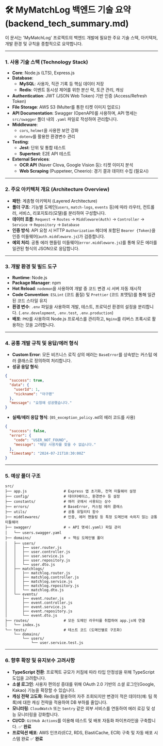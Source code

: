 # 🛠️ MyMatchLog 백엔드 기술 요약 (backend_tech_summary.md)

이 문서는 'MyMatchLog' 프로젝트의 백엔드 개발에 필요한 주요 기술 스택, 아키텍처, 개발 환경 및 규칙을 종합적으로 요약합니다.

---

### 1. 사용 기술 스택 (Technology Stack)

- **Core**: Node.js (LTS), Express.js
- **Database**:
  - **MySQL**: 사용자, 직관 기록 등 핵심 데이터 저장
  - **Redis**: 이벤트 동시성 제어를 위한 분산 락, 토큰 관리, 캐싱
- **Authentication**: JWT (JSON Web Token) 기반 인증 (Access/Refresh Token)
- **File Storage**: AWS S3 (Multer를 통한 티켓 이미지 업로드)
- **API Documentation**: Swagger (OpenAPI)를 사용하며, API 명세는 `src/swagger` 폴더 내의 `.yaml` 파일로 작성하여 관리합니다.
- **Middleware**:
  - `cors`, `helmet`을 사용한 보안 강화
  - `dotenv`를 활용한 환경변수 관리
- **Testing**:
  - **Jest**: 단위 및 통합 테스트
  - **Supertest**: E2E API 테스트
- **External Services**:
  - **OCR API** (Naver Clova, Google Vision 등): 티켓 이미지 분석
  - **Web Scraping** (Puppeteer, Cheerio): 경기 결과 데이터 수집 (필요시)

---

### 2. 주요 아키텍처 개요 (Architecture Overview)

- **패턴**: 계층형 아키텍처 (Layered Architecture)
- **폴더 구조**: 기능별 도메인(`users`, `match-logs`, `events` 등)에 따라 라우터, 컨트롤러, 서비스, 리포지토리(모델)를 분리하여 구성합니다.
- **데이터 흐름**: `Request` → `Routes` → `Middleware(Auth)` → `Controller` → `Service` → `Repository` → `Database`
- **인증 방식**: API 요청 시 HTTP `Authorization` 헤더에 포함된 `Bearer {Token}`을 인증 미들웨어(`auth.middleware.js`)가 검증합니다.
- **예외 처리**: 공통 에러 핸들링 미들웨어(`error.middleware.js`)를 통해 모든 에러를 일관된 형식의 JSON으로 응답합니다.

---

### 3. 개발 환경 및 빌드 도구

- **Runtime**: Node.js
- **Package Manager**: npm
- **Hot Reload**: `nodemon`을 사용하여 개발 중 코드 변경 시 서버 자동 재시작
- **Code Convention**: `ESLint` (코드 품질) 및 `Prettier` (코드 포맷팅)를 통해 일관된 코드 스타일 유지
- **환경 변수**: `.env` 파일을 사용하여 개발, 테스트, 프로덕션 환경의 설정을 분리합니다. (`.env.development`, `.env.test`, `.env.production`)
- **배포**: `PM2`를 사용하여 Node.js 프로세스를 관리하고, `Nginx`를 리버스 프록시로 활용하는 것을 고려합니다.

---

### 4. 공통 개발 규칙 및 응답/에러 형식

- **Custom Error**: 모든 비즈니스 로직 상의 에러는 `BaseError`를 상속받는 커스텀 에러 클래스로 정의하여 처리합니다.
- **성공 응답 형식**:

```json
{
  "success": true,
  "data": {
    "userId": 1,
    "nickname": "야구팬"
  },
  "message": "요청에 성공했습니다."
}
```

- **실패/에러 응답 형식**: (`05_exception_policy.md`의 에러 코드를 사용)

```json
{
  "success": false,
  "error": {
    "code": "USER_NOT_FOUND",
    "message": "해당 사용자를 찾을 수 없습니다."
  },
  "timestamp": "2024-07-21T10:30:00Z"
}
```

---

### 5. 예상 폴더 구조

```
src/
├── app.js                 # Express 앱 초기화, 전역 미들웨어 설정
├── config/                # 데이터베이스, 환경변수 등 설정
├── constants/             # 여러 곳에서 사용되는 상수
├── errors/                # BaseError, 커스텀 에러 클래스
├── utils/                 # 공통 유틸리티 함수
├── middlewares/           # 인증, 에러 핸들링 등 특정 도메인에 속하지 않는 공통 미들웨어
├── swagger/               # ⭐️ API 명세(.yaml) 파일 관리
│   └── users.swagger.yaml
├── domains/               # ⭐️ 핵심 도메인별 폴더
│   ├── users/
│   │   ├── user.router.js
│   │   ├── user.controller.js
│   │   ├── user.service.js
│   │   ├── user.repository.js
│   │   └── user.dto.js
│   ├── matchlogs/
│   │   ├── matchlog.router.js
│   │   ├── matchlog.controller.js
│   │   ├── matchlog.service.js
│   │   ├── matchlog.repository.js
│   │   └── matchlog.dto.js
│   └── events/
│       ├── event.router.js
│       ├── event.controller.js
│       ├── event.service.js
│       ├── event.repository.js
│       └── event.dto.js
├── routes/                # 모든 도메인 라우터를 취합하여 app.js에 연결
│   └── index.js
└── tests/                 # 테스트 코드 (도메인별로 구조화)
    └── domains/
        └── users/
            └── user.service.test.js
```

---

### 6. 향후 확장 및 유지보수 고려사항

- **TypeScript 전환**: 프로젝트 규모가 커짐에 따라 타입 안정성을 위해 TypeScript 도입을 고려합니다.
- **소셜 로그인**: 사용자 편의성 증대를 위해 OAuth 2.0 기반의 소셜 로그인(Google, Kakao) 기능을 확장할 수 있습니다.
- **캐싱 전략 고도화**: Redis를 활용하여 자주 조회되지만 변경이 적은 데이터(예: 팀 목록)에 대한 캐싱 전략을 적용하여 DB 부하를 줄입니다.
- **모니터링**: `CloudWatch` 또는 `Sentry` 같은 외부 서비스를 연동하여 에러 로깅 및 성능 모니터링을 강화합니다.
- **CI/CD**: `GitHub Actions`를 이용해 테스트 및 배포 자동화 파이프라인을 구축합니다. ✅ **완료**
- **프로덕션 배포**: AWS 인프라(EC2, RDS, ElastiCache, ECR) 구축 및 자동 배포 시스템 완료 ✅ **완료**
